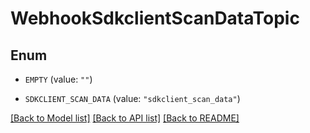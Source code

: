 # WebhookSdkclientScanDataTopic

## Enum


* `EMPTY` (value: `""`)

* `SDKCLIENT_SCAN_DATA` (value: `"sdkclient_scan_data"`)


[[Back to Model list]](../README.md#documentation-for-models) [[Back to API list]](../README.md#documentation-for-api-endpoints) [[Back to README]](../README.md)


